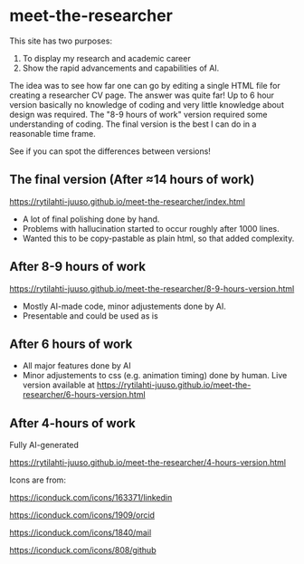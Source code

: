 # meet-the-researcher
This site has two purposes:

1. To display my research and academic career
2. Show the rapid advancements and capabilities of AI.

The idea was to see how far one can go by editing a single HTML file for creating a researcher CV page. The answer was quite far! Up to 6 hour version basically no knowledge of coding and very little knowledge about design was required. The "8-9 hours of work" version required some understanding of coding. The final version is the best I can do in a reasonable time frame. 

See if you can spot the differences between versions!

## The final version (After ≈14 hours of work)

https://rytilahti-juuso.github.io/meet-the-researcher/index.html

- A lot of final polishing done by hand.
- Problems with hallucination started to occur roughly after 1000 lines.
- Wanted this to be copy-pastable as plain html, so that added complexity.

## After 8-9 hours of work

https://rytilahti-juuso.github.io/meet-the-researcher/8-9-hours-version.html

- Mostly AI-made code, minor adjustements done by AI.
- Presentable and could be used as is

## After 6 hours of work

- All major features done by AI
- Minor adjustements to css (e.g. animation timing) done by human.
  Live version available at https://rytilahti-juuso.github.io/meet-the-researcher/6-hours-version.html

## After 4-hours of work

Fully AI-generated

https://rytilahti-juuso.github.io/meet-the-researcher/4-hours-version.html



Icons are from:

https://iconduck.com/icons/163371/linkedin

https://iconduck.com/icons/1909/orcid 

https://iconduck.com/icons/1840/mail

https://iconduck.com/icons/808/github 
